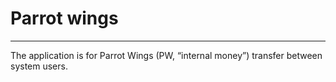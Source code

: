 # Parrot wings

---

The application is for Parrot Wings (PW, “internal money”) transfer between system users.
